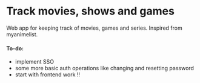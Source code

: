 # Track movies, shows and games

Web app for keeping track of movies, games and series.
Inspired from myanimelist.

#### To-do:

- implement SSO
- some more basic auth operations like changing and resetting password
- start with frontend work !!
